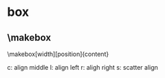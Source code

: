 
# box
## \makebox
\makebox[width][position]{content}

c: align middle
l: align left
r: aligh right
s: scatter align
















